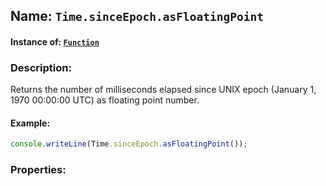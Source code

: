 ## Name: `Time.sinceEpoch.asFloatingPoint`

#### Instance of: [`Function`](Function.md)

### Description:

Returns the number of milliseconds elapsed since UNIX epoch 
(January 1, 1970 00:00:00 UTC) as floating point number.

#### Example:

```js
console.writeLine(Time.sinceEpoch.asFloatingPoint());
```

### Properties:



